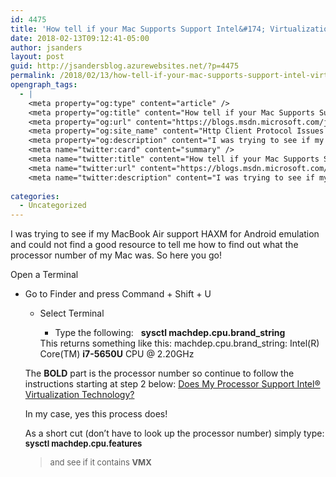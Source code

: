 ```yaml
---
id: 4475
title: 'How tell if your Mac Supports Support Intel&#174; Virtualization Technology'
date: 2018-02-13T09:12:41-05:00
author: jsanders
layout: post
guid: http://jsandersblog.azurewebsites.net/?p=4475
permalink: /2018/02/13/how-tell-if-your-mac-supports-support-intel-virtualization-technology/
opengraph_tags:
  - |
    <meta property="og:type" content="article" />
    <meta property="og:title" content="How tell if your Mac Supports Support Intel&reg; Virtualization Technology" />
    <meta property="og:url" content="https://blogs.msdn.microsoft.com/jpsanders/2018/02/13/how-tell-if-your-mac-supports-support-intel-virtualization-technology/" />
    <meta property="og:site_name" content="Http Client Protocol Issues (and other fun stuff I support)" />
    <meta property="og:description" content="I was trying to see if my MacBook Air support HAXM for Android emulation and could not find a good resource to tell me how to find out what the processor number of my Mac was. So here you go! Open a Terminal Go to Finder and press Command + Shift + U Select Terminal..." />
    <meta name="twitter:card" content="summary" />
    <meta name="twitter:title" content="How tell if your Mac Supports Support Intel&reg; Virtualization Technology" />
    <meta name="twitter:url" content="https://blogs.msdn.microsoft.com/jpsanders/2018/02/13/how-tell-if-your-mac-supports-support-intel-virtualization-technology/" />
    <meta name="twitter:description" content="I was trying to see if my MacBook Air support HAXM for Android emulation and could not find a good resource to tell me how to find out what the processor number of my Mac was. So here you go! Open a Terminal Go to Finder and press Command + Shift + U Select Terminal..." />
    
categories:
  - Uncategorized
---
```

I was trying to see if my MacBook Air support HAXM for Android emulation and could not find a good resource to tell me how to find out what the processor number of my Mac was. So here you go! 

Open a Terminal 

  * Go to Finder and press Command + Shift + U 
      * Select Terminal 
          * Type the following:&nbsp;&nbsp; **sysctl machdep.cpu.brand_string**</ul> 
        This returns something like this: machdep.cpu.brand_string: Intel(R) Core(TM) **i7-5650U** CPU @ 2.20GHz 
        
        The **BOLD** part is the processor number so continue to follow the instructions starting at step 2 below: [Does My Processor Support Intel® Virtualization Technology?](https://www.intel.com/content/www/us/en/support/articles/000005486/processors.html) 
        
        In my case, yes this process does! 
        
        As a short cut (don’t have to look up the processor number) simply type: <font size="2"><strong>sysctl machdep.cpu.features</strong> </font> 
        
        > <font size="2">and see if it contains <strong>VMX</strong></font>